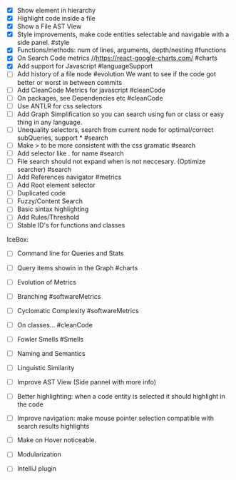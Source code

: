 -[x] Show element in hierarchy
-[x] Highlight code inside a file
-[x] Show a File AST View
-[x] Style improvements, make code entities selectable and navigable with a side panel. #style
-[x] Functions/methods: num of lines, arguments, depth/nesting #functions
-[x] On Search Code metrics //https://react-google-charts.com/ #charts
-[x] Add support for Javascript #languageSupport
-[ ] Add history of a file node #evolution
     We want to see if the code got better or worst in between commits
-[ ] Add CleanCode Metrics for javascript #cleanCode
-[ ] On packages, see Dependencies etc #cleanCode
-[ ] Use ANTLR for css selectors
-[ ] Add Graph Simplification so you can search using fun or class or easy thing in any language.
-[ ] Unequality selectors, search from current node for optimal/correct subQueries, support * #search
-[ ] Make > to be more consistent with the css gramatic #search
-[ ] Add selector like . for name #search
-[ ] File search should not expand when is not neccesary. (Optimize searcher) #search
-[ ] Add References navigator #metrics
-[ ] Add  Root element selector
-[ ] Duplicated code
-[ ] Fuzzy/Content Search
-[ ] Basic sintax highlighting
-[ ] Add Rules/Threshold
-[ ] Stable ID's for functions and classes

IceBox:
-[ ] Command line for Queries and Stats
-[ ] Query items showin in the Graph #charts
-[ ] Evolution of Metrics
-[ ] Branching #softwareMetrics
-[ ] Cyclomatic Complexity #softwareMetrics
-[ ] On classes... #cleanCode
-[ ] Fowler Smells #Smells
-[ ] Naming and Semantics
-[ ] Linguistic Similarity
-[ ] Improve AST View (Side pannel with more info)
-[ ] Better highlighting: when a code entity is selected it should highlight in the code
-[ ] Improve navigation: make mouse pointer selection compatible with search results highlights
-[ ] Make on Hover noticeable.
-[ ] Modularization
-[ ] IntelliJ plugin


